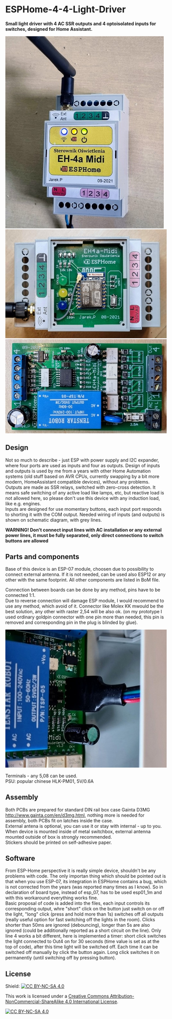 # ESPHome-4-4-Light-Driver
**Small light driver with 4 AC SSR outputs and 4 optoisolated inputs for switches, designed for Home Assistant.**

![EH-4A Midi](resources/EH-4AMidi.jpg)
![Upper board](resources/Top_PCB.jpg)
![Main board](resources/Bottom_PCB.jpg)


## Design
Not so much to describe - just ESP with power supply and I2C expander, where four ports are used as inputs and four as outputs. Design of inputs and outputs is used by me from a years with other Home Automation systems (old stuff based on AVR CPUs, currently swapping by a bit more modern, HomeAssistant compatible devices), without any problems.  
Outputs are made as SSR relays, switched with zero-cross detection. It means safe switching of any active  load like lamps, etc, but reactive load is not allowed here, so please don't use this device with any induction load, like e.g. engines.   
Inputs are designed for use momentary buttons, each input port responds to shorting it with the COM output. Needed wiring of inputs (and outputs) is shown on schematic diagram, with grey lines.  

**WARNING! Don't connect input lines with AC installation or any external power lines, it must be fully separated, only direct connections to switch buttons are allowed**   


## Parts and components
Base of this device is an ESP-07 module, choosen due to possibility to connect external antenna. If it is not needed, can be used also ESP12 or any other with the same footprint.
All other components are listed in BoM file.   

Connection between boards can be done by any method, pins have to be connected 1:1.   
Due to reverse connection will damage ESP module, I would recommend to use any method, which avoid of it. Connector like  Molex KK mwould be the best solution, any other with raster 2,54 will be also ok. (on my prototype I used ordinary goldpin connector with one pin more than needed, this pin is removed and corresponding pin in the plug is blinded by glue).

![Connector](resources/down-up_connector.jpg)

Terminals - any 5,08 can be used.  
PSU: popular chinese HLK-PM01, 5V/0.6A  

## Assembly

Both PCBs are prepared for standard DIN rail box case Gainta D3MG http://www.gainta.com/en/d3mg.html, nothing more is needed for assembly, both PCBs fit on latches inside the case.    
External antena is optional, you can use it or stay with internal - up to you. When device is mounted inside of metal switchbox, external antenna mounted outside of box is strongly recommended.  
Stickers should be printed on self-adhesive paper.  


## Software

From ESP-Home perspective it is really simple device, shouldn't be any problems with code. The only importan thing which should be pointed out is that when you use ESP-07, its integration in ESPHome contains a bug, which is not corrected from the years (was reported many times as I know). So in declaration of board type, instead of esp_07, has to be used esp01_1m and with this workaround everything works fine.  
Basic proposal of code is added into the files, each input controls its corresponding output, whre "short" click on the button just switch on or off the light, "long" click (press and hold more than 1s) switches off all outputs (really useful option for fast switching off the lights in the room). Clicks shorter than 50ms are ignored (debouncing), longer than 5s are also ignored (could be additionally reported as a short circuit on the line). Only line 4 works a bit different, here is implemented a timer: short click switches the light connected to Out4 on for 30 seconds (time value is set as at the top of code), after this time light will be switched off. Each time it can be switched off manually by click the button again. Long click switches it on permanently (until switching off by pressing button). 


## License

Shield: [![CC BY-NC-SA 4.0][cc-by-nc-sa-shield]][cc-by-nc-sa]

This work is licensed under a
[Creative Commons Attribution-NonCommercial-ShareAlike 4.0 International License][cc-by-nc-sa].

[![CC BY-NC-SA 4.0][cc-by-nc-sa-image]][cc-by-nc-sa]

[cc-by-nc-sa]: http://creativecommons.org/licenses/by-nc-sa/4.0/
[cc-by-nc-sa-image]: https://licensebuttons.net/l/by-nc-sa/4.0/88x31.png
[cc-by-nc-sa-shield]: https://img.shields.io/badge/License-CC%20BY--NC--SA%204.0-lightgrey.svg
